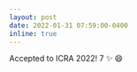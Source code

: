 ```yaml
---
layout: post
date: 2022-01-31 07:59:00-0400
inline: true
---
```


Accepted to ICRA 2022! 7 :sparkles: :smile:
